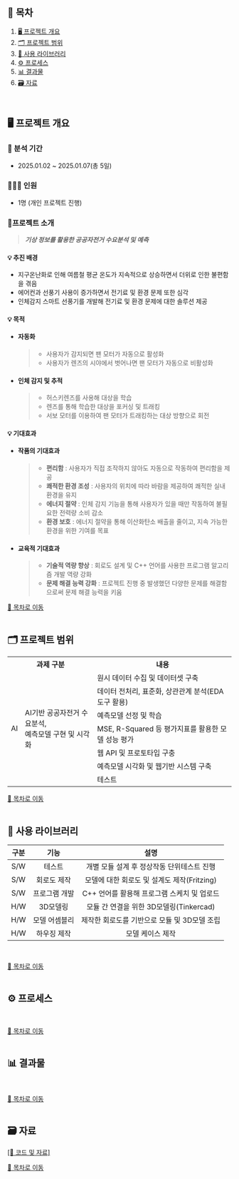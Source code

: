 
## 📌 목차
1. [🖥️ 프로젝트 개요](#%EF%B8%8F-프로젝트-개요)
2. [🗂️ 프로젝트 범위](#%EF%B8%8F-프로젝트-범위)
3. [📖 사용 라이브러리](#-사용-라이브러리)
4. [⚙️ 프로세스](#%EF%B8%8F-프로세스)
5. [📊 결과물](#-결과물)
6. [🗃️ 자료](#%EF%B8%8F-자료)
<br>

## 🖥️ 프로젝트 개요
### :calendar: 분석 기간
  - 2025.01.02 ~ 2025.01.07(총 5일)

### 🧑‍🤝‍🧑 인원
  - 1명 (개인 프로젝트 진행)

### 🔖프로젝트 소개

> ***기상 정보를 활용한 공공자전거 수요분석 및 예측***

#### 💡 추진 배경
- 지구온난화로 인해 여름철 평균 온도가 지속적으로 상승하면서 더위로 인한 불편함을 겪음
- 에어컨과 선풍기 사용이 증가하면서 전기료 및 환경 문제 또한 심각
- 인체감지 스마트 선풍기를 개발해 전기료 및 환경 문제에 대한 솔루션 제공

#### 💡 목적
- #### 자동화
  >- 사용자가 감지되면 팬 모터가 자동으로 활성화
  >- 사용자가 렌즈의 시야에서 벗어나면 팬 모터가 자동으로 비활성화
- #### 인체 감지 및 추적
  >- 허스키렌즈를 사용해 대상을 학습
  >- 렌즈를 통해 학습한 대상을 포커싱 및 트래킹
  >- 서보 모터를 이용하여 팬 모터가 트래킹하는 대상 방향으로 회전

#### 💡 기대효과 
  - #### 작품의 기대효과
    >- <b>편리함</b> : 사용자가 직접 조작하지 않아도 자동으로 작동하여 편리함을 제공
    >- <b>쾌적한 환경 조성</b> : 사용자의 위치에 따라 바람을 제공하여 쾌적한 실내 환경을 유지
    >- <b>에너지 절약</b> : 인체 감지 기능을 통해 사용자가 있을 때만 작동하여 불필요한 전력량 소비 감소
    >- <b>환경 보호</b> : 에너지 절약을 통해 이산화탄소 배출을 줄이고, 지속 가능한 환경을 위한 기여를 목표

  - #### 교육적 기대효과
    >- <b>기술적 역량 향상</b> : 회로도 설계 및 C++ 언어를 사용한 프로그램 알고리즘 개발 역량 강화
    >- <b>문제 해결 능력 강화</b> : 프로젝트 진행 중 발생했던 다양한 문제를 해결함으로써  문제 해결 능력을 키움

[📌 목차로 이동](#-목차)
<br><br>

## 🗂️ 프로젝트 범위
<div style="text-align: center;">
<table>
<tr><th colspan="2">과제 구분</th><th>내용</th></tr>
<tr><td rowspan="7">AI</td><td rowspan="7">AI기반 공공자전거 수요분석, <br>예측모델 구현 및 시각화</td><td>원시 데이터 수집 및 데이터셋 구축</td></tr>
<tr><td>데이터 전처리, 표준화, 상관관계 분석(EDA도구 활용)</td></tr>
<tr><td>예측모델 선정 및 학습</td></tr>
<tr><td>MSE, R-Squared 등 평가지표를 활용한 모델 성능 평가</td></tr>
<tr><td>웹 API 및 프로토타입 구충</td></tr>
<tr><td>예측모델 시각화 및 웹기반 시스템 구축</td></tr>
<tr><td>테스트</td></tr>
</table>
</div>

[📌 목차로 이동](#-목차)
<br><br>

## 📖 사용 라이브러리
|구분|기능|설명|
|:---:|:---:|:---:|
|S/W|테스트|개별 모듈 설계 후 정상작동 단위테스트 진행|
|S/W|회로도 제작|모델에 대한 회로도 및 설계도 제작(Fritzing)|
|S/W|프로그램 개발|C++ 언어를 활용해 프로그램 스케치 및 업로드|
|H/W|3D모델링|모듈 간 연결을 위한 3D모델링(Tinkercad)|
|H/W|모델 어셈블리|제작한 회로도를 기반으로 모듈 및 3D모델 조립|
|H/W|하우징 제작|모델 케이스 제작|
<br>

[📌 목차로 이동](#-목차)
<br><br>

## ⚙️ 프로세스

<br>

[📌 목차로 이동](#-목차)
<br><br>

## 📊 결과물

<br>

[📌 목차로 이동](#-목차)
<br><br>

## 🗃️ 자료
[[📂 코드 및 자료]](https://drive.google.com/drive/folders/1LK1ONMXZGfyqcQqXVD0yvlwtoGq23Evx?usp=sharing)<br>

[📌 목차로 이동](#-목차)

